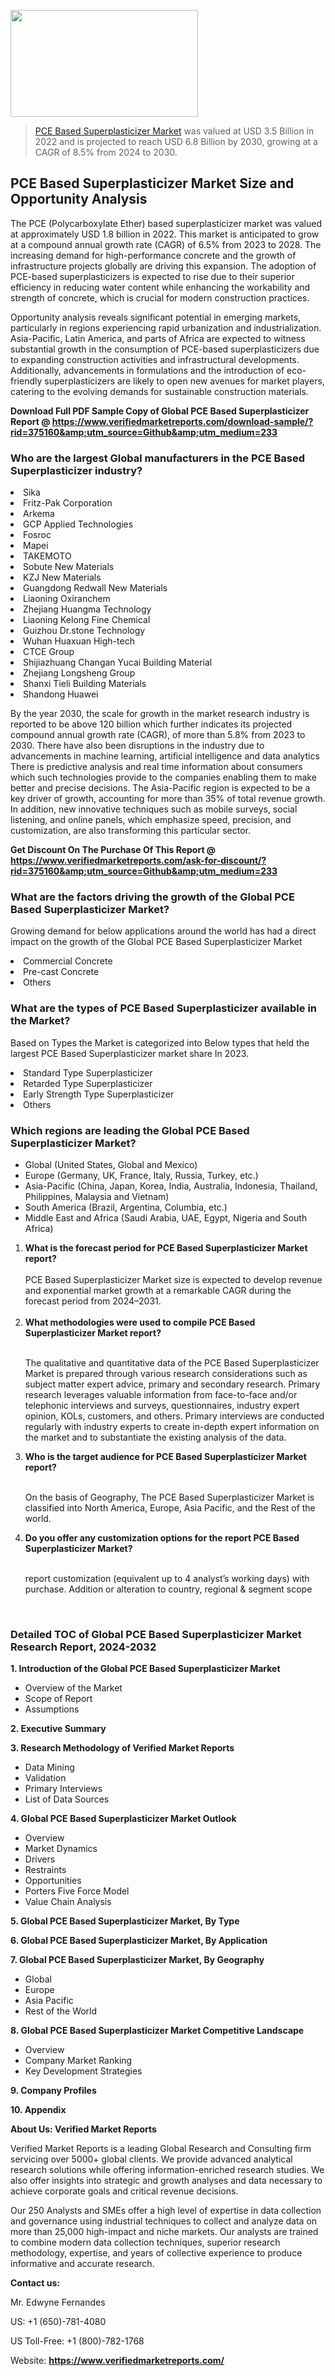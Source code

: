 
<img src="https://ffe5etoiles.com/wp-content/uploads/2024/12/MST1-300x171.png" alt="" width="300" height="171" class="alignnone size-medium wp-image-20088" /><blockquote><p><p><a href="https://www.verifiedmarketreports.com/download-sample/?rid=375160&utm_source=Github&utm_medium=233" target="_blank">PCE Based Superplasticizer Market</a> was valued at USD 3.5 Billion in 2022 and is projected to reach USD 6.8 Billion by 2030, growing at a CAGR of 8.5% from 2024 to 2030.</p></blockquote><p><h2>PCE Based Superplasticizer Market Size and Opportunity Analysis</h2> <p>The PCE (Polycarboxylate Ether) based superplasticizer market was valued at approximately USD 1.8 billion in 2022. This market is anticipated to grow at a compound annual growth rate (CAGR) of 6.5% from 2023 to 2028. The increasing demand for high-performance concrete and the growth of infrastructure projects globally are driving this expansion. The adoption of PCE-based superplasticizers is expected to rise due to their superior efficiency in reducing water content while enhancing the workability and strength of concrete, which is crucial for modern construction practices.</p> <p>Opportunity analysis reveals significant potential in emerging markets, particularly in regions experiencing rapid urbanization and industrialization. Asia-Pacific, Latin America, and parts of Africa are expected to witness substantial growth in the consumption of PCE-based superplasticizers due to expanding construction activities and infrastructural developments. Additionally, advancements in formulations and the introduction of eco-friendly superplasticizers are likely to open new avenues for market players, catering to the evolving demands for sustainable construction materials.</p> </p><p class=""><strong>Download Full PDF Sample Copy of Global PCE Based Superplasticizer Report @ <a href="https://www.verifiedmarketreports.com/download-sample/?rid=375160&amp;utm_source=Github&amp;utm_medium=233" target="_blank">https://www.verifiedmarketreports.com/download-sample/?rid=375160&amp;utm_source=Github&amp;utm_medium=233</a></strong></p><h3 id="" class="">Who are the largest Global manufacturers in the PCE Based Superplasticizer industry?</h3><p><li>Sika</li><li> Fritz-Pak Corporation</li><li> Arkema</li><li> GCP Applied Technologies</li><li> Fosroc</li><li> Mapei</li><li> TAKEMOTO</li><li> Sobute New Materials</li><li> KZJ New Materials</li><li> Guangdong Redwall New Materials</li><li> Liaoning Oxiranchem</li><li> Zhejiang Huangma Technology</li><li> Liaoning Kelong Fine Chemical</li><li> Guizhou Dr.stone Technology</li><li> Wuhan Huaxuan High-tech</li><li> CTCE Group</li><li> Shijiazhuang Changan Yucai Building Material</li><li> Zhejiang Longsheng Group</li><li> Shanxi Tieli Building Materials</li><li> Shandong Huawei</li></p><div class=""><div class="" dir="" data-message-author-role="" data-message-id="" data-message-model-slug=""><div class=""><div class=""><div class=""><div class="" dir="" data-message-author-role="" data-message-id="" data-message-model-slug=""><div class=""><div class=""><p>By the year 2030, the scale for growth in the market research industry is reported to be above 120 billion which further indicates its projected compound annual growth rate (CAGR), of more than 5.8% from 2023 to 2030. There have also been disruptions in the industry due to advancements in machine learning, artificial intelligence and data analytics There is predictive analysis and real time information about consumers which such technologies provide to the companies enabling them to make better and precise decisions. The Asia-Pacific region is expected to be a key driver of growth, accounting for more than 35% of total revenue growth. In addition, new innovative techniques such as mobile surveys, social listening, and online panels, which emphasize speed, precision, and customization, are also transforming this particular sector.</p><p><strong>Get Discount On The Purchase Of This Report @&nbsp; <a href="https://www.verifiedmarketreports.com/ask-for-discount/?rid=375160&amp;utm_source=Github&amp;utm_medium=233" target="_blank">https://www.verifiedmarketreports.com/ask-for-discount/?rid=375160&amp;utm_source=Github&amp;utm_medium=233</a></strong></p></div></div></div></div></div></div></div></div><h3 id="" class="">What are the factors driving the growth of the Global PCE Based Superplasticizer Market?</h3><p id="" class="">Growing demand for below applications around the world has had a direct impact on the growth of the Global PCE Based Superplasticizer Market</p><p id="" class=""><li>Commercial Concrete</li><li> Pre-cast Concrete</li><li> Others</li></p><h3 id="" class="">What are the types of PCE Based Superplasticizer available in the Market?</h3><p id="" class="">Based on Types the Market is categorized into Below types that held the largest PCE Based Superplasticizer market share In 2023.</p><p id="" class=""><li>Standard Type Superplasticizer</li><li> Retarded Type Superplasticizer</li><li> Early Strength Type Superplasticizer</li><li> Others</li></p><h3 id="" class="">Which regions are leading the Global PCE Based Superplasticizer Market?</h3><ul><li>Global (United States, Global and Mexico)</li><li>Europe (Germany, UK, France, Italy, Russia, Turkey, etc.)</li><li>Asia-Pacific (China, Japan, Korea, India, Australia, Indonesia, Thailand, Philippines, Malaysia and Vietnam)</li><li>South America (Brazil, Argentina, Columbia, etc.)</li><li>Middle East and Africa (Saudi Arabia, UAE, Egypt, Nigeria and South Africa)</li></ul><p><ol><li><strong>What is the forecast period for PCE Based Superplasticizer Market report?<br /></strong><br /><span data-sheets-root="1" data-sheets-value="{&quot;1&quot;:2,&quot;2&quot;:&quot;XXXX size is expected to develop revenue and exponential market growth at a remarkable CAGR during the forecast period from 2024&ndash;2030.&quot;}" data-sheets-userformat="{&quot;2&quot;:12674,&quot;4&quot;:{&quot;1&quot;:2,&quot;2&quot;:16776960},&quot;10&quot;:2,&quot;11&quot;:0,&quot;15&quot;:&quot;Arial&quot;,&quot;16&quot;:12}">PCE Based Superplasticizer Market size is expected to develop revenue and exponential market growth at a remarkable CAGR during the forecast period from 2024&ndash;2031.</span><br /><br /></li><li><strong>What methodologies were used to compile PCE Based Superplasticizer Market report?<br /><br /></strong><p>The qualitative and quantitative data of the&nbsp;PCE Based Superplasticizer Market is prepared through various research considerations such as subject matter expert advice, primary and secondary research. Primary research leverages valuable information from face-to-face and/or telephonic interviews and surveys, questionnaires, industry expert opinion, KOLs, customers, and others. Primary interviews are conducted regularly with industry experts to create in-depth expert information on the market and to substantiate the existing analysis of the data.&nbsp;</p></li><li><strong>Who is the target audience for PCE Based Superplasticizer Market report?<br /><br /></strong><p>On the basis of Geography, The&nbsp;PCE Based Superplasticizer Market is classified into North America, Europe, Asia Pacific, and the Rest of the world.</p></li><li><strong>Do you offer any customization options for the report PCE Based Superplasticizer Market?<br /><br /></strong><p>report customization (equivalent up to 4 analyst&rsquo;s working days) with purchase. Addition or alteration to country, regional &amp; segment scope</p><p>&nbsp;</p></li></ol></p><h3 id="" class="">Detailed TOC of Global PCE Based Superplasticizer Market Research Report, 2024-2032</h3><p id="" class=""><strong>1. Introduction of the Global PCE Based Superplasticizer Market</strong></p><ul><li>Overview of the Market</li><li>Scope of Report</li><li>Assumptions</li></ul><p id="" class=""><strong>2. Executive Summary</strong></p><p id="" class=""><strong>3. Research Methodology of&nbsp;Verified Market Reports</strong></p><ul><li>Data Mining</li><li>Validation</li><li>Primary Interviews</li><li>List of Data Sources</li></ul><p id="" class=""><strong>4. Global PCE Based Superplasticizer Market Outlook</strong></p><ul><li>Overview</li><li>Market Dynamics</li><li>Drivers</li><li>Restraints</li><li>Opportunities</li><li>Porters Five Force Model</li><li>Value Chain Analysis</li></ul><p id="" class=""><strong>5. Global PCE Based Superplasticizer Market, By&nbsp;Type</strong></p><p id="" class=""><strong>6. Global PCE Based Superplasticizer Market, By Application</strong></p><p id="" class=""><strong>7. Global PCE Based Superplasticizer Market, By Geography</strong></p><ul><li>Global</li><li>Europe</li><li>Asia Pacific</li><li>Rest of the World</li></ul><p id="" class=""><strong>8. Global PCE Based Superplasticizer Market Competitive Landscape</strong></p><ul><li>Overview</li><li>Company Market Ranking</li><li>Key Development Strategies</li></ul><p id="" class=""><strong>9. Company Profiles</strong></p><p id="" class=""><strong>10. Appendix</strong></p><p id="" class=""><strong>About Us: Verified Market Reports</strong></p><p id="" class="">Verified Market Reports is a leading Global Research and Consulting firm servicing over 5000+ global clients. We provide advanced analytical research solutions while offering information-enriched research studies. We also offer insights into strategic and growth analyses and data necessary to achieve corporate goals and critical revenue decisions.</p><p id="" class="">Our 250 Analysts and SMEs offer a high level of expertise in data collection and governance using industrial techniques to collect and analyze data on more than 25,000 high-impact and niche markets. Our analysts are trained to combine modern data collection techniques, superior research methodology, expertise, and years of collective experience to produce informative and accurate research.</p><p id="" class=""><strong>Contact us:</strong></p><p id="" class="">Mr. Edwyne Fernandes</p><p id="" class="">US: +1 (650)-781-4080</p><p id="" class="">US Toll-Free: +1 (800)-782-1768</p><p id="" class="">Website: <a target="" data-test-app-aware-link=""><strong>https://www.verifiedmarketreports.com/</strong></a></p>
